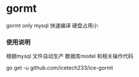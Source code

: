 # gormt
gormt  only mysql   快速编译 硬盘占用小


### 使用说明

根据mysql 文件自动生产 数据库model 和相关操作代码

go get -u github.com/icetech233/ice-gormt
